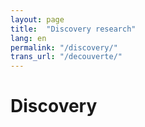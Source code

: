 ```yaml
---
layout: page
title:  "Discovery research"
lang: en
permalink: "/discovery/"
trans_url: "/decouverte/"
---
```


# Discovery
